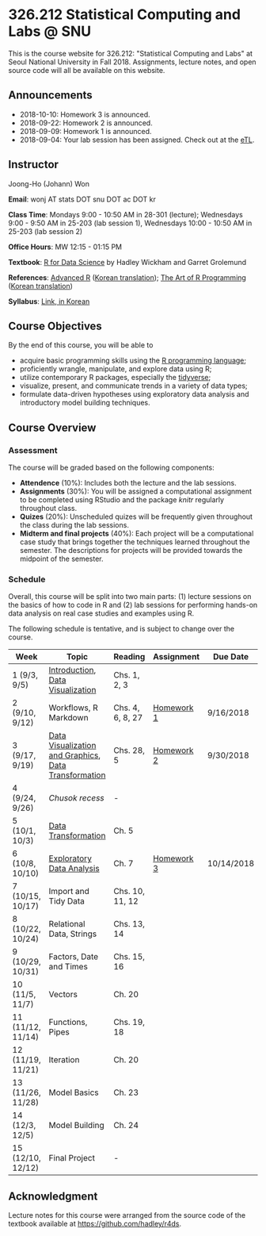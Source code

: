 # 326.212 Statistical Computing and Labs @ SNU

This is the course website for 326.212: "Statistical Computing and Labs" at Seoul National University in Fall 2018. Assignments, lecture notes, and open source code will all be available on this website.

## Announcements

* 2018-10-10: Homework 3 is announced.
* 2018-09-22: Homework 2 is announced.
* 2018-09-09: Homework 1 is announced.
* 2018-09-04: Your lab session has been assigned. Check out at the [eTL](http://etl.snu.ac.kr).

## Instructor 

Joong-Ho (Johann) Won

**Email**: wonj AT stats DOT snu DOT ac DOT kr

**Class Time**: Mondays 9:00 - 10:50 AM in 28-301 (lecture);
    Wednesdays 9:00 - 9:50 AM in 25-203 (lab session 1),
    Wednesdays 10:00 - 10:50 AM in 25-203 (lab session 2)

**Office Hours**: MW 12:15 - 01:15 PM

**Textbook**: [R for Data Science](http://r4ds.had.co.nz/index.html) by Hadley Wickham and Garret Grolemund

**References**: [Advanced R](http://adv-r.had.co.nz/) ([Korean translation](http://jpub.tistory.com/792)); 
    [The Art of R Programming](https://nostarch.com/artofr.htm) ([Korean translation](http://www.acornpub.co.kr/book/r-programming))

**Syllabus**: [Link, in Korean](./syllabus2018.pdf)

## Course Objectives

By the end of this course, you will be able to

- acquire basic programming skills using the [R programming language](https://www.r-project.org);
- proficiently wrangle, manipulate, and explore data using R;
- utilize contemporary R packages, especially the [tidyverse](https://www.tidyverse.org);
- visualize, present, and communicate trends in a variety of data types;
- formulate data-driven hypotheses using exploratory data analysis and introductory model building techniques.

## Course Overview

### Assessment

The course will be graded based on the following components:

- **Attendence** (10%): Includes both the lecture and the lab sessions.
- **Assignments** (30%): You will be assigned a computational assignment to be completed using RStudio and the package *knitr* regularly throughout class. 
- **Quizes** (20%): Unscheduled quizes will be frequently given throughout the class during the lab sessions.
- **Midterm and final projects** (40%): Each project will be a computational case study that brings together the techniques learned throughout the semester. The descriptions for projects will be provided towards the midpoint of the semester.

### Schedule

Overall, this course will be split into two main parts: (1) lecture sessions on the basics of how to code in R and (2) lab sessions for performing hands-on data analysis on real case studies and examples using R.

The following schedule is tentative, and is subject to change over the course.

| Week | Topic | Reading | Assignment | Due Date |
|---| --- | --- | --- | --- |
| 1 (9/3, 9/5)      | [Introduction](./lectures/01-intro.html), [Data Visualization](./lectures/02-visualization.html) | Chs. 1, 2, 3 |   |  |
| 2 (9/10, 9/12)    | Workflows, R Markdown | Chs. 4, 6, 8, 27 | [Homework 1](./hw/hw1.html) | 9/16/2018  |
| 3 (9/17, 9/19)    | [Data Visualization and Graphics](./lectures/02-visualization.html), [Data Transformation](./lectures/03-transformation.html) | Chs. 28, 5 | [Homework 2](./hw/hw2.html) | 9/30/2018  |
| 4 (9/24, 9/26)    | *Chusok recess* | - |  |  |
| 5 (10/1, 10/3)    | [Data Transformation](./lectures/03-transformation.html) | Ch. 5 |  |  |
| 6 (10/8, 10/10)   | [Exploratory Data Analysis](./lectures/04-EDA.html) | Ch. 7 | [Homework 3](./hw/hw3.md) | 10/14/2018 |
| 7 (10/15, 10/17)  | Import and Tidy Data | Chs. 10, 11, 12 |  |  |
| 8 (10/22, 10/24)  | Relational Data, Strings | Chs. 13, 14 |  |  |
| 9 (10/29, 10/31)  | Factors, Date and Times | Chs. 15, 16 |  |  |
| 10 (11/5, 11/7)   | Vectors | Ch. 20 |  |  |
| 11 (11/12, 11/14) | Functions, Pipes | Chs. 19, 18 |  |  |
| 12 (11/19, 11/21) | Iteration | Ch. 20 |  |  |
| 13 (11/26, 11/28) | Model Basics | Ch. 23 |  |  |
| 14 (12/3, 12/5)   | Model Building | Ch. 24 |  |  |
| 15 (12/10, 12/12) | Final Project | - |  |  |


## Acknowledgment
Lecture notes for this course were arranged from the source code of the textbook available at <https://github.com/hadley/r4ds>.

